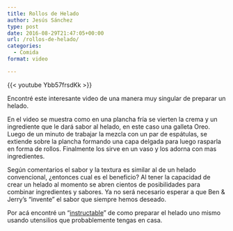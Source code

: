 ```yaml
---
title: Rollos de Helado
author: Jesús Sánchez
type: post
date: 2016-08-29T21:47:05+00:00
url: /rollos-de-helado/
categories:
  - Comida
format: video

---
```

{{< youtube Ybb57frsdKk >}}

Encontré este interesante video de una manera muy singular de preparar un helado.

En el video se muestra como en una plancha fría se vierten la crema y un ingrediente que le dará sabor al helado, en este caso una galleta Oreo. Luego de un minuto de trabajar la mezcla con un par de espátulas, se extiende sobre la plancha formando una capa delgada para luego rasparla en forma de rollos. Finalmente los sirve en un vaso y los adorna con mas ingredientes.

Según comentarios el sabor y la textura es similar al de un helado convencional, ¿entonces cual es el beneficio? Al tener la capacidad de crear un helado al momento se abren cientos de posibilidades para combinar ingredientes y sabores. Ya no será necesario esperar a que Ben & Jerry&#8217;s &#8220;invente&#8221; el sabor que siempre hemos deseado. 

Por acá encontré un &#8220;<a href="http://www.instructables.com/id/DIY-Ice-Cream-Cold-Plate-W-Frying-Pan/" target="_blank">instructable</a>&#8221; de como preparar el helado uno mismo usando utensilios que probablemente tengas en casa.